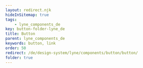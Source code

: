 ```yaml
---
layout: redirect.njk
hideInSitemap: true
tags: 
    - lyne_components_de
key: button-folder-lyne_de
title: Button
parent: lyne_components_de
keywords: button, link
order: 50
redirect: /de/design-system/lyne/components/button/button/
folder: true
---
```

